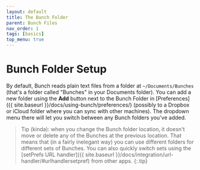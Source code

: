 ```yaml
---
layout: default
title: The Bunch Folder
parent: Bunch Files
nav_order: 1
tags: [basics]
top_menu: true
---
```

# Bunch Folder Setup

By default, Bunch reads plain text files from a folder at `~/Documents/Bunches` (that's a folder called "Bunches" in your Documents folder). You can add a new folder using the __Add__ button next to the Bunch Folder in [Preferences]({{ site.baseurl }}/docs/using-bunch/preferences/) (possibly to a Dropbox or iCloud folder where you can sync with other machines). The dropdown menu there will let you switch between any Bunch folders you've added.

> Tip (kinda): when you change the Bunch folder location, it doesn't move or delete any of the Bunches at the previous location. That means that (in a fairly inelegant way) you can use different folders for different sets of Bunches. You can also quickly switch sets using the [setPrefs URL handler]({{ site.baseurl }}/docs/integration/url-handler/#urlhandlersetpref) from other apps.
{:.tip}

